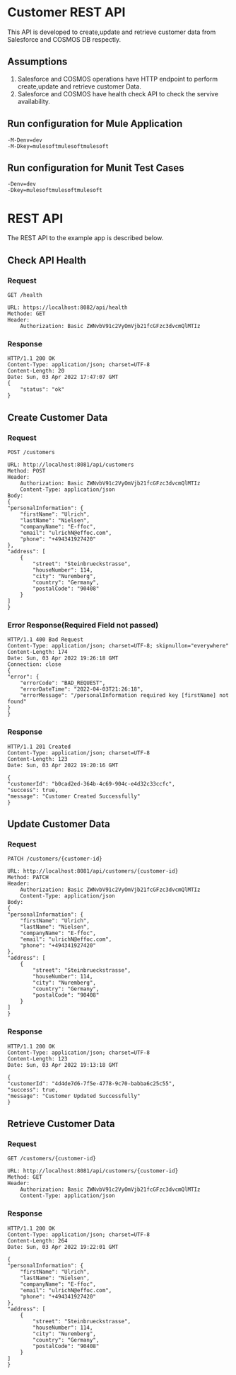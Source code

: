 # Customer REST API

This API is developed to create,update and retrieve customer data from Salesforce and COSMOS DB respectly.


## Assumptions

1. Salesforce and COSMOS operations have HTTP endpoint to perform create,update and retrieve customer Data.
2. Salesforce and COSMOS have health check API to check the servive availability.

## Run configuration for Mule Application

    -M-Denv=dev
	-M-Dkey=mulesoftmulesoftmulesoft

## Run configuration for Munit Test Cases

    -Denv=dev
	-Dkey=mulesoftmulesoftmulesoft

# REST API

The REST API to the example app is described below.

## Check API Health

### Request

`GET /health`

    URL: https://localhost:8082/api/health
	Methode: GET
	Header: 
		Authorization: Basic ZWNvbV91c2VyOmVjb21fcGFzc3dvcmQlMTIz

### Response

	HTTP/1.1 200 OK
	Content-Type: application/json; charset=UTF-8
	Content-Length: 20
	Date: Sun, 03 Apr 2022 17:47:07 GMT	
    {
		"status": "ok"
	}

## Create Customer Data

### Request

`POST /customers`

    URL: http://localhost:8081/api/customers
	Method: POST
	Header: 
		Authorization: Basic ZWNvbV91c2VyOmVjb21fcGFzc3dvcmQlMTIz
		Content-Type: application/json
	Body:
	{
    "personalInformation": {
        "firstName": "Ulrich",
        "lastName": "Nielsen",
        "companyName": "E-ffoc",
        "email": "ulrichN@effoc.com",
        "phone": "+494341927420"
    },
    "address": [
        {
            "street": "Steinbrueckstrasse",
            "houseNumber": 114,
            "city": "Nuremberg",
            "country": "Germany",
            "postalCode": "90408"
        }
    ]
	}
### Error Response(Required Field not passed)

	HTTP/1.1 400 Bad Request
	Content-Type: application/json; charset=UTF-8; skipnullon="everywhere"
	Content-Length: 174
	Date: Sun, 03 Apr 2022 19:26:18 GMT
	Connection: close
	{
    "error": {
        "errorCode": "BAD_REQUEST",
        "errorDateTime": "2022-04-03T21:26:18",
        "errorMessage": "/personalInformation required key [firstName] not found"
    }
	}
### Response

    HTTP/1.1 201 Created
    Content-Type: application/json; charset=UTF-8
	Content-Length: 123
	Date: Sun, 03 Apr 2022 19:20:16 GMT

    {
    "customerId": "b0cad2ed-364b-4c69-904c-e4d32c33ccfc",
    "success": true,
    "message": "Customer Created Successfully"
	}
## Update Customer Data

### Request

`PATCH /customers/{customer-id}`

    URL: http://localhost:8081/api/customers/{customer-id}
	Method: PATCH
	Header: 
		Authorization: Basic ZWNvbV91c2VyOmVjb21fcGFzc3dvcmQlMTIz
		Content-Type: application/json
	Body:
	{
    "personalInformation": {
        "firstName": "Ulrich",
        "lastName": "Nielsen",
        "companyName": "E-ffoc",
        "email": "ulrichN@effoc.com",
        "phone": "+494341927420"
    },
    "address": [
        {
            "street": "Steinbrueckstrasse",
            "houseNumber": 114,
            "city": "Nuremberg",
            "country": "Germany",
            "postalCode": "90408"
        }
    ]
	}
### Response

    HTTP/1.1 200 OK
    Content-Type: application/json; charset=UTF-8
	Content-Length: 123
	Date: Sun, 03 Apr 2022 19:13:18 GMT

    {
    "customerId": "4d4de7d6-7f5e-4778-9c70-babba6c25c55",
    "success": true,
    "message": "Customer Updated Successfully"
	}

## Retrieve Customer Data

### Request

`GET /customers/{customer-id}`

    URL: http://localhost:8081/api/customers/{customer-id}
	Method: GET
	Header: 
		Authorization: Basic ZWNvbV91c2VyOmVjb21fcGFzc3dvcmQlMTIz
		Content-Type: application/json
		
### Response

    HTTP/1.1 200 OK
    Content-Type: application/json; charset=UTF-8
	Content-Length: 264
	Date: Sun, 03 Apr 2022 19:22:01 GMT

    {
    "personalInformation": {
        "firstName": "Ulrich",
        "lastName": "Nielsen",
        "companyName": "E-ffoc",
        "email": "ulrichN@effoc.com",
        "phone": "+494341927420"
    },
    "address": [
        {
            "street": "Steinbrueckstrasse",
            "houseNumber": 114,
            "city": "Nuremberg",
            "country": "Germany",
            "postalCode": "90408"
        }
    ]
    }
